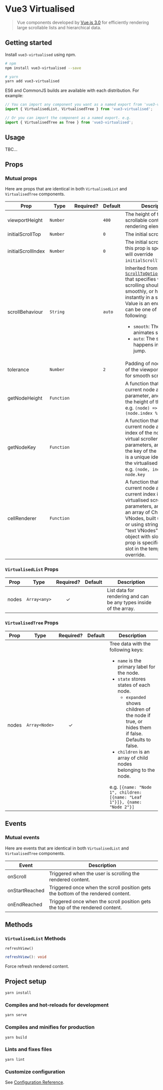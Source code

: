 # Vue3 Virtualised

> Vue components developed by [Vue.js 3.0](https://v3.vuejs.org/) for efficiently rendering large scrollable lists and hierarchical data.

## Getting started

Install `vue3-virtualised` using npm.

```sh
# npm
npm install vue3-virtualised --save

# yarn
yarn add vue3-virtualised
```

ES6 and CommonJS builds are available with each distribution.
For example:

```js
// You can import any component you want as a named export from 'vue3-virtualised'. e.g.
import { VirtualisedList, VirtualisedTree } from 'vue3-virtualised';

// Or you can import the component as a named export. e.g.
import { VirtualisedTree as Tree } from 'vue3-virtualised';
```

## Usage

TBC...

## Props

### Mutual props

Here are props that are identical in both `VirtualisedList` and `VirtualisedTree` components.

<!-- markdownlint-disable MD033 -->
|Prop|Type|Required?|Default|Description|
|---|---|:---:|---|---|
|viewportHeight|`Number`||`400`|The height of the scrollable container for rendering elements.|
|initialScrollTop|`Number`||`0`|The initial scroll position.|
|initialScrollIndex|`Number`||`0`|The initial scroll index. If this prop is specified, it will override `initialScrollTop` prop.|
|scrollBehaviour|`String`||`auto`|Inherited from [`ScrollToOptions.behavior`](https://developer.mozilla.org/en-US/docs/Web/API/ScrollToOptions/behavior) that specifies whether the scrolling should animate smoothly, or happen instantly in a single jump. Value is an enum, which can be one of the following: <ul><li>`smooth`: The scrolling animates smoothly.</li><li>`auto`: The scrolling happens in a single jump. </li></ul>|
|tolerance|`Number`||`2`|Padding of nodes outside of the viewport to allow for smooth scrolling.|
|getNodeHeight|`Function`|||A function that takes the current node as a parameter, and returns the height of the node. <div>e.g. `(node) => 30 + (node.index % 10)`</div>|
|getNodeKey|`Function`|||A function that takes the current node and the index of the node in the virtual scroller as parameters, and returns the key of the node. Key is a unique identifier for the virtualised scroller. <div>e.g. `(node, index) => node.key`</div>|
|cellRenderer|`Function`|||A function that takes the current node and its current index in the virtualised scroller as parameters, and returns an array of Children VNodes, built using [`h()`](https://v3.vuejs.org/guide/render-function.html#h-arguments), or using strings to get "text VNodes" or an object with slots. If this prop is specified, the `cell` slot in the template will be override.|

### `VirtualisedList` Props

|Prop|Type|Required?|Default|Description|
|---|---|:---:|---|---|
|nodes|`Array<any>`|✓||List data for rendering and can be any types inside of the array.|

### `VirtualisedTree` Props

|Prop|Type|Required?|Default|Description|
|---|---|:---:|---|---|
|nodes|`Array<Node>`|✓||Tree data with the following keys: <ul><li>`name` is the primary label for the node.</li><li>`state` stores states of each node.<ul><li>`expanded` shows children of the node if true, or hides them if false. Defaults to false.</li></ul></li><li>`children` is an array of child nodes belonging to the node.</li></ul><div>e.g. `[{name: "Node 1", children: [{name: "Leaf 1"}]}, {name: "Node 2"}]`</div>|

## Events

### Mutual events

Here are events that are identical in both `VirtualisedList` and `VirtualisedTree` components.

|Event|Description|
|---|---|
|onScroll|Triggered when the user is scrolling the rendered content.|
|onStartReached|Triggered once when the scroll position gets the bottom of the rendered content.|
|onEndReached|Triggered once when the scroll position gets the top of the rendered content.|

## Methods

### `VirtualisedList` Methods

`refreshView()`

```ts
refreshView(): void
```

Force refresh rendered content.

## Project setup

```
yarn install
```

### Compiles and hot-reloads for development
```
yarn serve
```

### Compiles and minifies for production
```
yarn build
```

### Lints and fixes files
```
yarn lint
```

### Customize configuration
See [Configuration Reference](https://cli.vuejs.org/config/).
